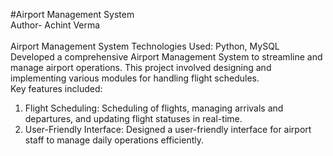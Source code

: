 #Airport Management System
<br>
Author- Achint Verma
<br>
<br>
Airport Management System
Technologies Used: Python, MySQL Developed a comprehensive Airport Management System to streamline and
manage airport operations. This project involved designing and implementing various modules for handling flight
schedules.
<br>
Key features included:
1. Flight Scheduling: Scheduling of flights, managing arrivals and departures, and updating flight statuses in
real-time.
2. User-Friendly Interface: Designed a user-friendly interface for airport staff to manage daily operations
efficiently.
